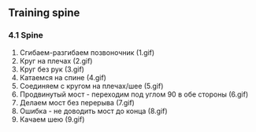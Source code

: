 ## Training spine

### 4.1 Spine

1. Сгибаем-разгибаем позвоночник (1.gif)
2. Круг на плечах (2.gif)
3. Круг без рук (3.gif)
4. Катаемся на спине (4.gif)
5. Соединяем с кругом на плечах/шее (5.gif)
6. Продвинутый мост - переходим под углом 90 в обе стороны (6.gif)
7. Делаем мост без перерыва (7.gif)
8. Ошибка - не доводить мост до конца (8.gif)
9. Качаем шею (9.gif)

